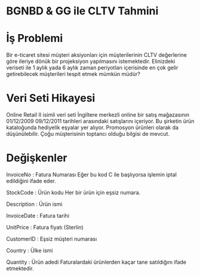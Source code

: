 # BGNBD & GG ile CLTV Tahmini 




# İş Problemi

  Bir e-ticaret sitesi müşteri aksiyonları için müşterilerinin CLTV değerlerine göre ileriye dönük bir projeksiyon yapılmasını istemektedir.
Elinizdeki veriseti ile 1 aylık yada 6 aylık zaman
periyotları içerisinde en çok gelir getirebilecek
müşterileri tespit etmek mümkün müdür?


# Veri Seti Hikayesi

Online Retail II isimli veri seti İngiltere merkezli online bir satış mağazasının 01/12/2009 09/12/2011 tarihleri arasındaki satışlarını içeriyor.
Bu şirketin ürün kataloğunda hediyelik eşyalar yer alıyor. Promosyon ürünleri olarak da düşünülebilir. Çoğu müşterisinin toptancı olduğu bilgisi de mevcut.


# Değişkenler

InvoiceNo : Fatura Numarası
Eğer bu kod C ile başlıyorsa işlemin iptal edildiğini ifade eder.


StockCode : Ürün kodu
Her bir ürün için eşsiz numara.


Description : Ürün ismi


InvoiceDate : Fatura tarihi


UnitPrice : Fatura fiyatı (Sterlin)


CustomerID : Eşsiz müşteri numarası



Country : Ülke ismi


Quantity : Ürün adedi
Faturalardaki ürünlerden kaçar tane satıldığını ifade etmektedir.

